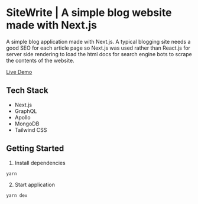 # SiteWrite | A simple blog website made with Next.js

A simple blog application made with Next.js. A typical blogging site needs a good SEO for each article page so Next.js was used rather than React.js for server side rendering to load the html docs for search engine bots to scrape the contents of the website.

<a href="https://rj-blog.herokuapp.com" target="__blank">Live Demo</a>

## Tech Stack

- Next.js
- GraphQL
- Apollo
- MongoDB
- Tailwind CSS

## Getting Started

1. Install dependencies

```
yarn
```

2. Start application

```
yarn dev
```
